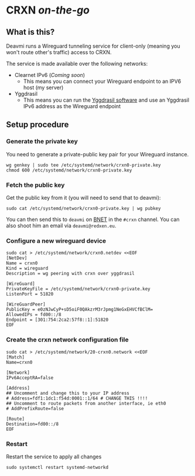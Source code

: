 CRXN _on-the-go_
================

## What is this?

Deavmi runs a Wireguard tunneling service for client-only (meaning you won't route other's traffic) access to CRXN.

The service is made available over the following networks:

* Clearnet IPv6 (_Coming soon_)
	* This means you can connect your Wireguard endpoint to an IPV6 host (my server)
* Yggdrasil
	* This means you can run the [Yggdrasil software](http://yggdrasil-network.github.io) and use an Yggdrasil IPv6 address as the Wireguard endpoint

## Setup procedure

### Generate the private key

You need to generate a private-public key pair for your Wireguard instance.

```
wg genkey | sudo tee /etc/systemd/network/crxn0-private.key
chmod 600 /etc/systemd/network/crxn0-private.key
```

### Fetch the public key

Get the public key from it (you will need to send that to deavmi):

```
sudo cat /etc/systemd/network/crxn0-private.key | wg pubkey
```

You can then send this to `deavmi` on [BNET](/projects/bonobonet) in the `#crxn` channel. You can also shoot him an email via `deavmi@redxen.eu`.

### Configure a new wireguard device

```
sudo cat > /etc/systemd/network/crxn0.netdev <<EOF
[NetDev]
Name = crxn0
Kind = wireguard
Description = wg peering with crxn over yggdrasil

[WireGuard]
PrivateKeyFile = /etc/systemd/network/crxn0-private.key
ListenPort = 51820

[WireGuardPeer]
PublicKey = e0zNJwCyP+sD5oiF0QAkzrM3rJpmg1NeGxEHVCfBClM=
AllowedIPs = fd00::/8
Endpoint = [301:754:2ca2:57f8::1]:51820
EOF
```

### Create the crxn network configuration file

```
sudo cat > /etc/systemd/network/20-crxn0.network <<EOF
[Match]
Name=crxn0

[Network]
IPv6AcceptRA=false

[Address]
## Uncomment and change this to your IP address
# Address=fdf1:1dc1:f54d:0001::1/64 # CHANGE THIS !!!!
## Uncomment to route packets from another interface, ie eth0
# AddPrefixRoute=false

[Route]
Destination=fd00::/8
EOF
```

### Restart

Restart the service to apply all changes

```
sudo systemctl restart systemd-networkd
```
